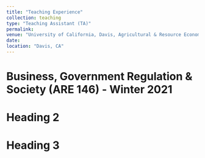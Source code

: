```yaml
---
title: "Teaching Experience"
collection: teaching
type: "Teaching Assistant (TA)"
permalink: 
venue: "University of California, Davis, Agricultural & Resource Economics"
date: 
location: "Davis, CA"
---
```


Business, Government Regulation & Society (ARE 146) - Winter 2021
======

Heading 2
======

Heading 3
======